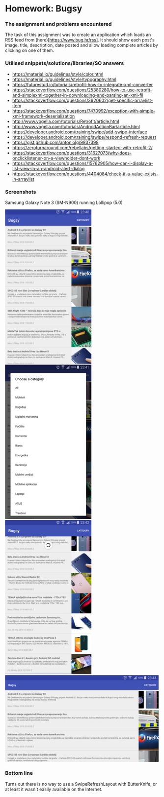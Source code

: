 # Homework: Bugsy


### The assignment and problems encountered

The task of this assignment was to create an application which loads an RSS feed from (here)[https://www.bug.hr/rss]. It should show each post's image, title, description, date posted and allow loading complete articles by clicking on one of them.

### Utilised snippets/solutions/libraries/SO answers

* https://material.io/guidelines/style/color.html 
* https://material.io/guidelines/style/typography.html
* https://futurestud.io/tutorials/retrofit-how-to-integrate-xml-converter
* https://stackoverflow.com/questions/25380280/how-to-use-retrofit-and-simplexml-together-in-downloading-and-parsing-an-xml-fil
* https://stackoverflow.com/questions/3920602/get-specific-arraylist-item
* https://stackoverflow.com/questions/7470992/exception-with-simple-xml-framework-deserialization
* http://www.vogella.com/tutorials/Retrofit/article.html
* http://www.vogella.com/tutorials/AndroidActionBar/article.html
* https://developer.android.com/training/swipe/add-swipe-interface
* https://developer.android.com/training/swipe/respond-refresh-request
* https://gist.github.com/antoniolg/9837398
* https://zeroturnaround.com/rebellabs/getting-started-with-retrofit-2/
* https://stackoverflow.com/questions/31627073/why-does-onclicklistener-on-a-viewholder-dont-work
* https://stackoverflow.com/questions/15762905/how-can-i-display-a-list-view-in-an-android-alert-dialog
* https://stackoverflow.com/questions/4404084/check-if-a-value-exists-in-arraylist


### Screenshots

Samsung Galaxy Note 3 (SM-N900) running Lollipop (5.0)

<img src="_docs/note3_lp_mainscreen.png" height="500px"/> <img src="_docs/note3_lp_categoryselectiondialog.png" height="500px"/> <img src="_docs/note3_lp_swipetorefresh.png" height="500px"/>  <img src="_docs/note3_lp_mainscreen_landscape.png" width="500px"/>


### Bottom line
Turns out there is no way to use a SwipeRefreshLayout with ButterKnife, or at least it wasn't easily available on the Internet.